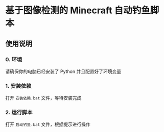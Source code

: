 # 基于图像检测的 Minecraft 自动钓鱼脚本

## 使用说明

### 0. 环境

请确保你的电脑已经安装了 Python 并且配置好了环境变量

### 1. 安装依赖

打开 `安装依赖.bat` 文件，等待安装完成

### 2. 运行脚本

打开 `启动钓鱼.bat` 文件，根据提示进行操作
